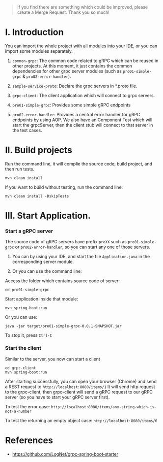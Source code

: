 > If you find there are something which could be improved, please create a Merge Request. 
> Thank you so much!

# I. Introduction

You can import the whole project with all modules into your IDE, or you can import some modules separately.

1.  `common-grpc`: The common code related to gRPC which can be reused in other projects. At this moment, it just contains the common dependencies for other grpc server modules (such as `pro01-simple-grpc` & `pro02-error-handler`). 

2. `sample-service-proto`: Declare the grpc servers in *.proto file.
    
3. `grpc-client`: The client application which will connect to grpc servers.

4. `pro01-simple-grpc`: Provides some simple gRPC endpoints

5. `pro02-error-handler`: Provides a central error handler for gRPC endpoints by using AOP. 
We also have an Component Test which will start the grpcServer, then the client stub will connect to that server in the test cases. 

# II. Build projects
Run the command line, it will complie the source code, build project, and then run tests.
```
mvn clean install 
```

If you want to build without testing, run the command line:
```
mvn clean install -DskipTests 
```

# III. Start Application.

### Start a gRPC server
The source code of gRPC servers have prefix `proXX` such as `pro01-simple-grpc` or `pro02-error-handler`, so you can start any one of those servers.

1. You can  by using your IDE, and start the file `Application.java` in the corresponding server module.

2. Or you can use the command line:

Access the folder which contains source code of server:
```
cd pro01-simple-grpc
```

Start application inside that module:
```
mvn spring-boot:run 
``` 
Or you can use:
```
java -jar target/pro01-simple-grpc-0.0.1-SNAPSHOT.jar 
```

To stop it, press `Ctrl-C`

### Start the client
Similar to the server, you now can start a client
```
cd grpc-client
mvn spring-boot:run
```
After starting successfully, you can open your browser (Chrome) and send a REST request to ```http://localhost:8080/items/1```
It will send http request to the grpc-client, then grpc-client will send a gRPC request to our gRPC server (so you have to start your gRPC server first). 

To test the error case:
```http://localhost:8080/items/any-string-which-is-not-a-number```

To test the returning an empty object case:
```http://localhost:8080/items/0```

# References
+ https://github.com/LogNet/grpc-spring-boot-starter